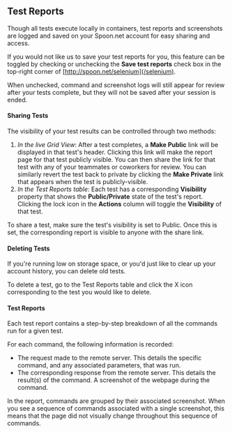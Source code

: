 ## Test Reports

Though all tests execute locally in containers, test reports and screenshots are logged and saved on your Spoon.net account for easy sharing and access.

If you would not like us to save your test reports for you, this feature can be toggled by checking or unchecking the **Save test reports** check box in the top-right corner of [http://spoon.net/selenium](/selenium).

When unchecked, command and screenshot logs will still appear for review after your tests complete, but they will not be saved after your session is ended.

#### Sharing Tests

The visibility of your test results can be controlled through two methods:

1. *In the live Grid View*: After a test completes, a **Make Public** link will be displayed in that test's header. Clicking this link will make the report page for that test publicly visible. You can then share the link for that test with any of your teammates or coworkers for review. You can similarly revert the test back to private by clicking the **Make Private** link that appears when the test is publicly-visible.
2. *In the Test Reports table*: Each test has a corresponding **Visibility** property that shows the **Public/Private** state of the test's report. Clicking the lock icon in the **Actions** column will toggle the **Visibility** of that test. 

To share a test, make sure the test's visibility is set to Public. Once this is set, the corresponding report is visible to anyone with the share link.

#### Deleting Tests

If you're running low on storage space, or you'd just like to clear up your account history, you can delete old tests.

To delete a test, go to the Test Reports table and click the X icon corresponding to the test you would like to delete. 

#### Test Reports

Each test report contains a step-by-step breakdown of all the commands run for a given test.

For each command, the following information is recorded:

- The request made to the remote server. This details the specific command, and any associated parameters, that was run.
- The corresponding response from the remote server. This details the result(s) of the command.
A screenshot of the webpage during the command.

In the report, commands are grouped by their associated screenshot. When you see a sequence of commands associated with a single screenshot, this means that the page did not visually change throughout this sequence of commands. 